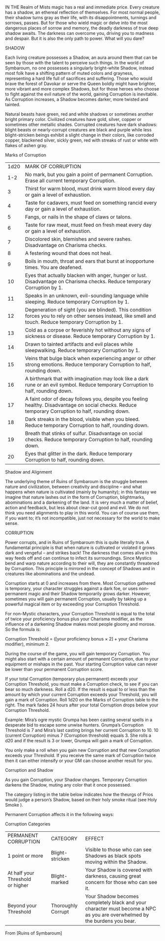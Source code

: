 IN THE Realm of Mists magic has a real and immediate price. Every creature has a shadow, an ethereal reflection of themselves. For most normal people, their shadow turns gray as their life, with its disappointments, turnings and sorrows, passes. But for those who wield magic or delve into the most dangerous places of sorrow and memory, the deadly darkness of true deep shadow awaits. The darkness can overcome you, driving you to madness and despair. But it is also the only path to power. What will you dare?

SHADOW

Each living creature possesses a Shadow, an aura around them that can be seen by those with the talent to perceive such things. In the world of Symbaroum, no one possesses a singularly bright-white Shadow, instead most folk have a shifting pattern of muted colors and grayness, representing a hard life full of sacrifices and suffering. Those who would brave the forest of Davokar or serve the Queen boldly might have brighter, more vibrant and more complex Shadows, but for those heroes who choose to fight against the evil nature of the world, gaining Corruption is inevitable. As Corruption increases, a Shadow becomes darker, more twisted and tainted.

Natural beasts have green, red and white shadows or sometimes another bright primary color. Civilized creatures have gold, silver, copper or sometimes other metallic shades. Corrupted creatures have dark shadows: blight beasts or nearly-corrupt creatures are black and purple while less blight-stricken beings exhibit a slight change in their colors, like corroded copper, blackened silver, sickly green, red with streaks of rust or white with flakes of ashen gray.

Marks of Corruption

|   |   |
|---|---|
|1d20|MARK OF CORRUPTION|
|1-2|No mark, but you gain a point of permanent Corruption. Erase all current temporary Corruption.|
|3|Thirst for warm blood, must drink warm blood every day or gain a level of exhaustion.|
|4|Taste for cadavers, must feed on something rancid every day or gain a level of exhaustion.|
|5|Fangs, or nails in the shape of claws or talons.|
|6|Taste for raw meat, must feed on fresh meat every day or gain a level of exhaustion.|
|7|Discolored skin, blemishes and severe rashes. Disadvantage on Charisma checks.|
|8|A festering wound that does not heal.|
|9|Boils in mouth, throat and ears that burst at inopportune times. You are deafened.|
|10|Eyes that actually blacken with anger, hunger or lust. Disadvantage on Charisma checks. Reduce temporary Corruption by 1.|
|11|Speaks in an unknown, evil-sounding language while sleeping. Reduce temporary Corruption by 1.|
|12|Degeneration of sight (you are blinded). This condition forces you to rely on other senses instead, like smell and touch. Reduce temporary Corruption by 1.|
|13|Cold as a corpse or feverishly hot without any signs of sickness or disease. Reduce temporary Corruption by 1.|
|14|Drawn to tainted artifacts and evil places while sleepwalking. Reduce temporary Corruption by 1.|
|15|Veins that bulge black when experiencing anger or other strong emotions. Reduce temporary Corruption to half, rounding down.|
|16|A birthmark that with imagination may look like a dark rune or an evil symbol. Reduce temporary Corruption to half, rounding down.|
|17|A faint odor of decay follows you, despite you feeling healthy. Disadvantage on social checks. Reduce temporary Corruption to half, rounding down.|
|18|Dark streaks in the blood, visible when you bleed. Reduce temporary Corruption to half, rounding down.|
|19|Breath that stinks of sulfur. Disadvantage on social checks. Reduce temporary Corruption to half, rounding down.|
|20|Eyes that glitter in the dark. Reduce temporary Corruption to half, rounding down.|

Shadow and Alignment

The underlying theme of Ruins of Symbaroum is the struggle between nature and civilization, between creativity and discipline – and what happens when nature is cultivated (mainly by humanity); in this fantasy we imagine that nature lashes out in the form of Corruption, blightmarks, abominations and a darkening of the land. It is very much a matter of belief, action and feedback, but less about clear-cut good and evil. We do not think you need alignments to play in this world. You can of course use them, if you want to; it’s not incompatible, just not necessary for the world to make sense.

CORRUPTION

Power corrupts, and in Ruins of Symbaroum this is quite literally true. A fundamental principle is that when nature is cultivated or violated it grows dark and vengeful – and strikes back! The darkness that comes alive in this way feeds off and can continue to infect its surroundings. Since Mystics bend and warp nature according to their will, they are constantly threatened by Corruption. This principle is mirrored in the concept of Shadows and in creatures like abominations and the undead.

Corruption starts at 0 and increases from there. Most Corruption gathered is temporary, your character struggles against a dark foe, or uses non-permanent magic and their Shadow temporarily grows darker. However, sometimes you will gain permanent Corruption, usually by taking up a powerful magical item or by exceeding your Corruption Threshold.

For non-Mystic characters, your Corruption Threshold is equal to the total of twice your proficiency bonus plus your Charisma modifier, as the influence of a darkening Shadow makes most people gloomy and morose. So the formula is:

Corruption Threshold = ([your proficiency bonus × 2] + your Charisma modifier), minimum 2.

During the course of the game, you will gain temporary Corruption. You might also start with a certain amount of permanent Corruption, due to your equipment or mishaps in the past. Your starting Corruption value can never be lower than your permanent Corruption score.

If your total Corruption (temporary plus permanent) exceeds your Corruption Threshold, you must make a Corruption check, to see if you can bear so much darkness. Roll a d20. If the result is equal to or less than the amount by which your current Corruption exceeds your Threshold, you will gain a mark of Corruption. Roll 1d20 on the Marks of Corruption table to the right. The mark fades 24 hours after your total Corruption drops below your Corruption Threshold.

Example: Mira’s ogre mystic Grumpa has been casting several spells in a desperate bid to escape some unwise hunters. Grumpa’s Corruption Threshold is 7 and Mira’s last casting brings her current Corruption to 10. 10 (current Corruption) minus 7 (Corruption threshold) equals 3. She rolls a d20 and if the result is 3 or lower, Grumpa will gain a mark of Corruption.

You only make a roll when you gain new Corruption and that new Corruption exceeds your Threshold. If you receive the same mark of Corruption twice then it can either intensify or your GM can choose another result for you.

Corruption and Shadow

As you gain Corruption, your Shadow changes. Temporary Corruption darkens the Shadow, muting any color that it once possessed.

The category listing in the table below indicates how the theurgs of Prios would judge a person’s Shadow, based on their holy smoke ritual (see Holy Smoke ).

Permanent Corruption affects it in the following ways:

Corruption Categories

|   |   |   |
|---|---|---|
|PERMANENT CORRUPTION|CATEGORY|EFFECT|
|1 point or more|Blight-stricken|Visible to those who can see Shadows as black spots moving within the Shadow.|
|At half your Threshold or higher|Blight-marked|Your Shadow is covered with darkness, causing great concern for those who can see it.|
|Beyond your Threshold|Thoroughly Corrupt|Your Shadow becomes completely black and your character must become a NPC as you are overwhelmed by the burdens you bear.|

From [Ruins of Symbaroum]